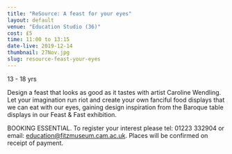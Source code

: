 ```yaml
---
title: "ReSource: A feast for your eyes"
layout: default
venue: "Education Studio (36)"
cost: £5
time: 11:00 to 13:15
date-live: 2019-12-14
thumbnail: 27Nov.jpg
slug: resource-feast-your-eyes
---
```


13 - 18 yrs

Design a feast that looks as good as it tastes with artist Caroline Wendling. Let your imagination run riot and create your own fanciful food displays that we can eat with our eyes, gaining design inspiration from the Baroque table displays in our Feast & Fast exhibition.

BOOKING ESSENTIAL. To register your interest please tel: 01223 332904 or email: education@fitzmuseum.cam.ac.uk. Places will be confirmed on receipt of payment.

